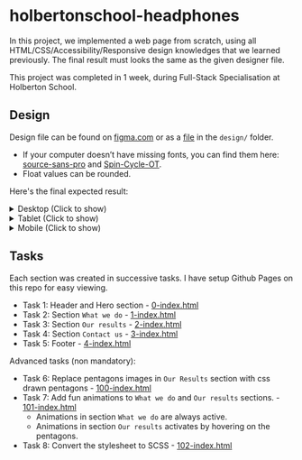 # holbertonschool-headphones
In this project, we implemented a web page from scratch, using all HTML/CSS/Accessibility/Responsive design knowledges that we learned previously. The final result must looks the same as the given designer file.

This project was completed in 1 week, during Full-Stack Specialisation at Holberton School.

## Design

Design file can be found on [figma.com](https://www.figma.com/file/FfnVADRC9xgI3yiZliTBYZ/Holberton-School---Headphone-company) or as a [file](design/Holberton%2BSchool%2B-%2BHeadphone%2Bcompany.fig) in the `design/` folder.
- If your computer doesn’t have missing fonts, you can find them here: [source-sans-pro](https://www.fontsquirrel.com/fonts/source-sans-pro) and [Spin-Cycle-OT](https://www.fontsquirrel.com/fonts/Spin-Cycle-OT).
- Float values can be rounded.

Here's the final expected result:

<details>
<summary>Desktop (Click to show)</summary>

![Result on desktop](design/01_headphones_desktop@2x.png "Result on desktop")
</details>

<details>
<summary>Tablet (Click to show)</summary>

![Result on tablet](design/01_headphones_tablet@2x.png "Result on tablet")
</details>

<details>
<summary>Mobile (Click to show)</summary>

![Result on mobile](design/01_headphones_mobile@2x.png "Result on mobile")
</details>

## Tasks

Each section was created in successive tasks. I have setup Github Pages on this repo for easy viewing.
- Task 1: Header and Hero section - [0-index.html](https://judgy53.github.io/holbertonschool-headphones/0-index.html "Task 1 Result")
- Task 2: Section `What we do` - [1-index.html](https://judgy53.github.io/holbertonschool-headphones/1-index.html "Task 2 Result")
- Task 3: Section `Our results` - [2-index.html](https://judgy53.github.io/holbertonschool-headphones/2-index.html "Task 3 Result")
- Task 4: Section `Contact us` - [3-index.html](https://judgy53.github.io/holbertonschool-headphones/3-index.html "Task 4 Result")
- Task 5: Footer - [4-index.html](https://judgy53.github.io/holbertonschool-headphones/4-index.html "Task 5 Result")

Advanced tasks (non mandatory): 
- Task 6: Replace pentagons images in `Our Results` section with css drawn pentagons - [100-index.html](https://judgy53.github.io/holbertonschool-headphones/100-index.html "Task 6 Result")
- Task 7: Add fun animations to `What we do` and `Our results` sections. - [101-index.html](https://judgy53.github.io/holbertonschool-headphones/101-index.html "Task 7 Result")
  - Animations in section `What we do` are always active.
  - Animations in section `Our results` activates by hovering on the pentagons.
- Task 8: Convert the stylesheet to SCSS - [102-index.html](https://judgy53.github.io/holbertonschool-headphones/102-index.html "Task 8 Result")